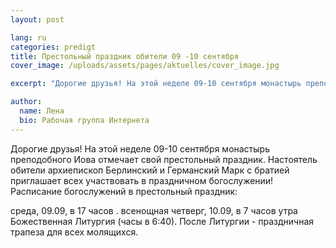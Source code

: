 ```yaml
---
layout: post

lang: ru
categories: predigt
title: Престольный праздник обители 09 -10 сентября
cover_image: /uploads/assets/pages/aktuelles/cover_image.jpg

excerpt: "Дорогие друзья! На этой неделе 09-10 сентября монастырь преподобного Иова отмечает свой престольный праздник."

author:
  name: Лена
  bio: Рабочая группа Интернета
---
```

Дорогие друзья!
На этой неделе 09-10 сентября монастырь преподобного Иова отмечает свой престольный праздник.
Настоятель обители архиепископ Берлинский и Германский Марк с братией приглашает всех участвовать в праздничном богослужении!
Расписание богослужений в престольный праздник:

среда, 09.09, в 17 часов . всенощная
четверг, 10.09, в 7 часов утра Божественная Литургия (часы в 6:40). После Литургии - праздничная трапеза для всех молящихся.
